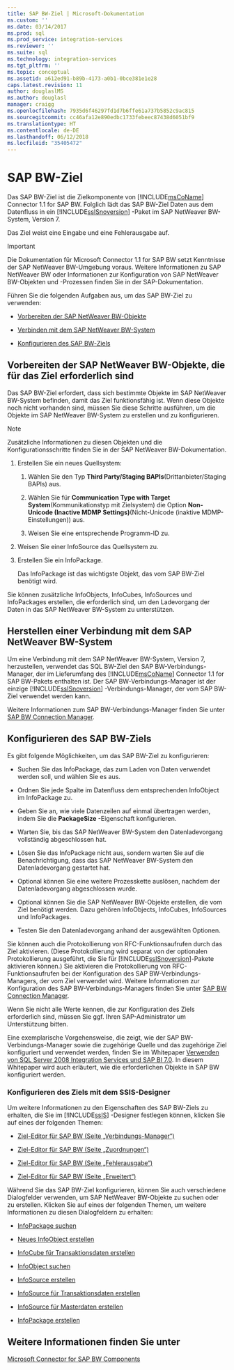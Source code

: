 ```yaml
---
title: SAP BW-Ziel | Microsoft-Dokumentation
ms.custom: ''
ms.date: 03/14/2017
ms.prod: sql
ms.prod_service: integration-services
ms.reviewer: ''
ms.suite: sql
ms.technology: integration-services
ms.tgt_pltfrm: ''
ms.topic: conceptual
ms.assetid: a612ed91-b89b-4173-a0b1-0bce381e1e28
caps.latest.revision: 11
author: douglaslMS
ms.author: douglasl
manager: craigg
ms.openlocfilehash: 7935d6f46297fd1d7b6ffe61a737b5852c9ac815
ms.sourcegitcommit: cc46afa12e890edbc1733febeec87438d6051bf9
ms.translationtype: HT
ms.contentlocale: de-DE
ms.lasthandoff: 06/12/2018
ms.locfileid: "35405472"
---
```

# <a name="sap-bw-destination"></a>SAP BW-Ziel
  Das SAP BW-Ziel ist die Zielkomponente von [!INCLUDE[msCoName](../../includes/msconame-md.md)] Connector 1.1 for SAP BW. Folglich lädt das SAP BW-Ziel Daten aus dem Datenfluss in ein [!INCLUDE[ssISnoversion](../../includes/ssisnoversion-md.md)] -Paket im SAP NetWeaver BW-System, Version 7.  
  
 Das Ziel weist eine Eingabe und eine Fehlerausgabe auf.  
  
> [!IMPORTANT]  
>  Die Dokumentation für Microsoft Connector 1.1 for SAP BW setzt Kenntnisse der SAP NetWeaver BW-Umgebung voraus. Weitere Informationen zu SAP NetWeaver BW oder Informationen zur Konfiguration von SAP NetWeaver BW-Objekten und -Prozessen finden Sie in der SAP-Dokumentation.  
  
 Führen Sie die folgenden Aufgaben aus, um das SAP BW-Ziel zu verwenden:  
  
-   [Vorbereiten der SAP NetWeaver BW-Objekte](#bkmk_Prepare_Objects)  
  
-   [Verbinden mit dem SAP NetWeaver BW-System](#bkmk_Connect_Database)  
  
-   [Konfigurieren des SAP BW-Ziels](#bkmk_Configure_Destination)  
  
##  <a name="bkmk_Prepare_Objects"></a> Vorbereiten der SAP NetWeaver BW-Objekte, die für das Ziel erforderlich sind  
 Das SAP BW-Ziel erfordert, dass sich bestimmte Objekte im SAP NetWeaver BW-System befinden, damit das Ziel funktionsfähig ist. Wenn diese Objekte noch nicht vorhanden sind, müssen Sie diese Schritte ausführen, um die Objekte im SAP NetWeaver BW-System zu erstellen und zu konfigurieren.  
  
> [!NOTE]  
>  Zusätzliche Informationen zu diesen Objekten und die Konfigurationsschritte finden Sie in der SAP NetWeaver BW-Dokumentation.  
  
1.  Erstellen Sie ein neues Quellsystem:  
  
    1.  Wählen Sie den Typ **Third Party/Staging BAPIs**(Drittanbieter/Staging BAPIs) aus.  
  
    2.  Wählen Sie für **Communication Type with Target System**(Kommunikationstyp mit Zielsystem) die Option **Non-Unicode (Inactive MDMP Settings)**(Nicht-Unicode (inaktive MDMP-Einstellungen)) aus.  
  
    3.  Weisen Sie eine entsprechende Programm-ID zu.  
  
2.  Weisen Sie einer InfoSource das Quellsystem zu.  
  
3.  Erstellen Sie ein InfoPackage.  
  
     Das InfoPackage ist das wichtigste Objekt, das vom SAP BW-Ziel benötigt wird.  
  
 Sie können zusätzliche InfoObjects, InfoCubes, InfoSources und InfoPackages erstellen, die erforderlich sind, um den Ladevorgang der Daten in das SAP NetWeaver BW-System zu unterstützen.  
  
##  <a name="bkmk_Connect_Database"></a> Herstellen einer Verbindung mit dem SAP NetWeaver BW-System  
 Um eine Verbindung mit dem SAP NetWeaver BW-System, Version 7, herzustellen, verwendet das SQL BW-Ziel den SAP BW-Verbindungs-Manager, der im Lieferumfang des [!INCLUDE[msCoName](../../includes/msconame-md.md)] Connector 1.1 for SAP BW-Pakets enthalten ist. Der SAP BW-Verbindungs-Manager ist der einzige [!INCLUDE[ssISnoversion](../../includes/ssisnoversion-md.md)] -Verbindungs-Manager, der vom SAP BW-Ziel verwendet werden kann.  
  
 Weitere Informationen zum SAP BW-Verbindungs-Manager finden Sie unter [SAP BW Connection Manager](../../integration-services/connection-manager/sap-bw-connection-manager.md).  
  
##  <a name="bkmk_Configure_Destination"></a> Konfigurieren des SAP BW-Ziels  
 Es gibt folgende Möglichkeiten, um das SAP BW-Ziel zu konfigurieren:  
  
-   Suchen Sie das InfoPackage, das zum Laden von Daten verwendet werden soll, und wählen Sie es aus.  
  
-   Ordnen Sie jede Spalte im Datenfluss dem entsprechenden InfoObject im InfoPackage zu.  
  
-   Geben Sie an, wie viele Datenzeilen auf einmal übertragen werden, indem Sie die **PackageSize** -Eigenschaft konfigurieren.  
  
-   Warten Sie, bis das SAP NetWeaver BW-System den Datenladevorgang vollständig abgeschlossen hat.  
  
-   Lösen Sie das InfoPackage nicht aus, sondern warten Sie auf die Benachrichtigung, dass das SAP NetWeaver BW-System den Datenladevorgang gestartet hat.  
  
-   Optional können Sie eine weitere Prozesskette auslösen, nachdem der Datenladevorgang abgeschlossen wurde.  
  
-   Optional können Sie die SAP NetWeaver BW-Objekte erstellen, die vom Ziel benötigt werden. Dazu gehören InfoObjects, InfoCubes, InfoSources und InfoPackages.  
  
-   Testen Sie den Datenladevorgang anhand der ausgewählten Optionen.  
  
 Sie können auch die Protokollierung von RFC-Funktionsaufrufen durch das Ziel aktivieren. (Diese Protokollierung wird separat von der optionalen Protokollierung ausgeführt, die Sie für [!INCLUDE[ssISnoversion](../../includes/ssisnoversion-md.md)]-Pakete aktivieren können.) Sie aktivieren die Protokollierung von RFC-Funktionsaufrufen bei der Konfiguration des SAP BW-Verbindungs-Managers, der vom Ziel verwendet wird. Weitere Informationen zur Konfiguration des SAP BW-Verbindungs-Managers finden Sie unter [SAP BW Connection Manager](../../integration-services/connection-manager/sap-bw-connection-manager.md).  
  
 Wenn Sie nicht alle Werte kennen, die zur Konfiguration des Ziels erforderlich sind, müssen Sie ggf. Ihren SAP-Administrator um Unterstützung bitten.  
  
 Eine exemplarische Vorgehensweise, die zeigt, wie der SAP BW-Verbindungs-Manager sowie die zugehörige Quelle und das zugehörige Ziel konfiguriert und verwendet werden, finden Sie im Whitepaper [Verwenden von SQL Server 2008 Integration Services und SAP BI 7.0](http://go.microsoft.com/fwlink/?LinkID=137090). In diesem Whitepaper wird auch erläutert, wie die erforderlichen Objekte in SAP BW konfiguriert werden.  
  
### <a name="using-the-ssis-designer-to-configure-the-destination"></a>Konfigurieren des Ziels mit dem SSIS-Designer  
 Um weitere Informationen zu den Eigenschaften des SAP BW-Ziels zu erhalten, die Sie im [!INCLUDE[ssIS](../../includes/ssis-md.md)] -Designer festlegen können, klicken Sie auf eines der folgenden Themen:  
  
-   [Ziel-Editor für SAP BW &#40;Seite „Verbindungs-Manager“&#41;](../../integration-services/data-flow/sap-bw-destination-editor-connection-manager-page.md)  
  
-   [Ziel-Editor für SAP BW &#40;Seite „Zuordnungen“&#41;](../../integration-services/data-flow/sap-bw-destination-editor-mappings-page.md)  
  
-   [Ziel-Editor für SAP BW &#40;Seite „Fehlerausgabe“&#41;](../../integration-services/data-flow/sap-bw-destination-editor-error-output-page.md)  
  
-   [Ziel-Editor für SAP BW &#40;Seite „Erweitert“&#41;](../../integration-services/data-flow/sap-bw-destination-editor-advanced-page.md)  
  
 Während Sie das SAP BW-Ziel konfigurieren, können Sie auch verschiedene Dialogfelder verwenden, um SAP NetWeaver BW-Objekte zu suchen oder zu erstellen. Klicken Sie auf eines der folgenden Themen, um weitere Informationen zu diesen Dialogfeldern zu erhalten:  
  
-   [InfoPackage suchen](../../integration-services/data-flow/look-up-infopackage.md)  
  
-   [Neues InfoObject erstellen](../../integration-services/data-flow/create-new-infoobject.md)  
  
-   [InfoCube für Transaktionsdaten erstellen](../../integration-services/data-flow/create-infocube-for-transaction-data.md)  
  
-   [InfoObject suchen](../../integration-services/data-flow/look-up-infoobject.md)  
  
-   [InfoSource erstellen](../../integration-services/data-flow/create-infosource.md)  
  
-   [InfoSource für Transaktionsdaten erstellen](../../integration-services/data-flow/create-infosource-for-transaction-data.md)  
  
-   [InfoSource für Masterdaten erstellen](../../integration-services/data-flow/create-infosource-for-master-data.md)  
  
-   [InfoPackage erstellen](../../integration-services/data-flow/create-infopackage.md)  
  
## <a name="see-also"></a>Weitere Informationen finden Sie unter  
 [Microsoft Connector for SAP BW Components](../../integration-services/microsoft-connector-for-sap-bw-components.md)  
  
  
